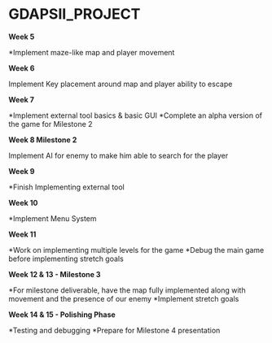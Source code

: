 # GDAPSII_PROJECT

**Week 5**

*Implement maze-like map and player movement

**Week 6**

Implement Key placement around map and player ability to escape

**Week 7**

*Implement external tool basics & basic GUI
*Complete an alpha version of the game for Milestone 2

**Week 8 Milestone 2**

Implement AI for enemy to make him able to search for the player

**Week 9**

*Finish Implementing external tool

**Week 10**

*Implement Menu System

**Week 11**

*Work on implementing multiple levels for the game
*Debug the main game before implementing stretch goals

**Week 12 & 13 - Milestone 3**

*For milestone deliverable, have the map fully implemented along with movement and the presence of our enemy 
*Implement stretch goals

**Week 14 & 15 - Polishing Phase**

*Testing and debugging
*Prepare for Milestone 4 presentation
